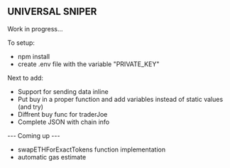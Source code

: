 ## UNIVERSAL SNIPER 

Work in progress...

To setup:
- npm install
- create .env file with the variable "PRIVATE_KEY"

Next to add:
- Support for sending data inline
- Put buy in a proper function and add variables instead of static values (and try)
- Diffrent buy func for traderJoe
- Complete JSON with chain info

--- Coming up ---
- swapETHForExactTokens function implementation
- automatic gas estimate